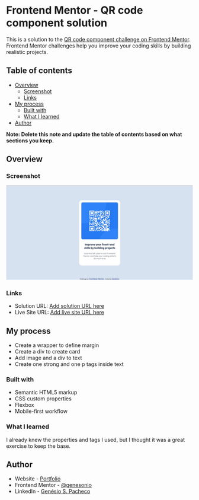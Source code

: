 # Frontend Mentor - QR code component solution

This is a solution to the [QR code component challenge on Frontend Mentor](https://www.frontendmentor.io/challenges/qr-code-component-iux_sIO_H). Frontend Mentor challenges help you improve your coding skills by building realistic projects.

## Table of contents

- [Overview](#overview)
  - [Screenshot](#screenshot)
  - [Links](#links)
- [My process](#my-process)
  - [Built with](#built-with)
  - [What I learned](#what-i-learned)
- [Author](#author)

**Note: Delete this note and update the table of contents based on what sections you keep.**

## Overview

### Screenshot

![Screenshot of project on desktop](./screenshot.jpg)

### Links

- Solution URL: [Add solution URL here](https://your-solution-url.com)
- Live Site URL: [Add live site URL here](https://your-live-site-url.com)

## My process

- Create a wrapper to define margin
- Create a div to create card
- Add image and a div to text
- Create one strong and one p tags inside text

### Built with

- Semantic HTML5 markup
- CSS custom properties
- Flexbox
- Mobile-first workflow

### What I learned

I already knew the properties and tags I used, but I thought it was a great exercise to keep the base.

## Author

- Website - [Portfolio](https://genesonio.vercel.app)
- Frontend Mentor - [@genesonio](https://www.frontendmentor.io/profile/genesonio)
- LinkedIn - [Genésio S. Pacheco](https://www.linkedin.com/in/genesonio/)
